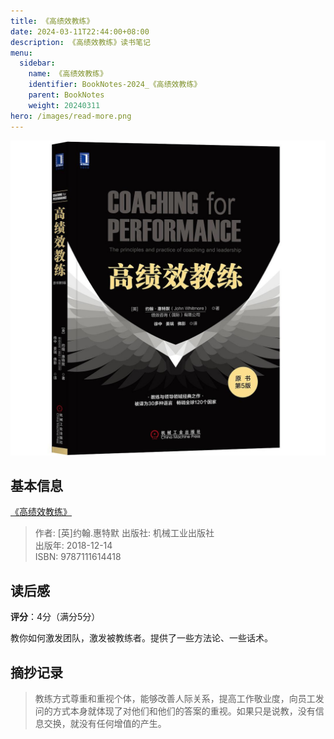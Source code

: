 ```yaml
---
title: 《高绩效教练》
date: 2024-03-11T22:44:00+08:00
description: 《高绩效教练》读书笔记
menu:
  sidebar:
    name: 《高绩效教练》
    identifier: BookNotes-2024_《高绩效教练》
    parent: BookNotes
    weight: 20240311
hero: /images/read-more.png
---
```


![ ](/posts/BookNotes/images/高绩效教练.jpeg)

## 基本信息
[《高绩效教练》](https://book.douban.com/subject/30407129/)

> 作者: [英]约翰.惠特默 
> 出版社: 机械工业出版社  
> 出版年: 2018-12-14  
> ISBN: 9787111614418

## 读后感

**评分**：4分（满分5分）

教你如何激发团队，激发被教练者。提供了一些方法论、一些话术。

## 摘抄记录
> 教练方式尊重和重视个体，能够改善人际关系，提高工作敬业度，向员工发问的方式本身就体现了对他们和他们的答案的重视。如果只是说教，没有信息交换，就没有任何增值的产生。


